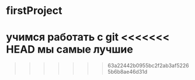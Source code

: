 # firstProject
учимся работать с git
<<<<<<< HEAD
мы самые лучшие 
=======
>>>>>>> 63a22442b0955bc2f2ab3af52265b6b8ae46d31d
